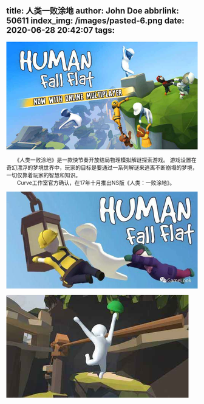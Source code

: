 title: 人类一败涂地
author: John Doe
abbrlink: 50611
index_img: /images/pasted-6.png
date: 2020-06-28 20:42:07
tags:
---

![upload successful](\images\pasted-6.png)

　　《人类一败涂地》是一款快节奏开放结局物理模拟解谜探索游戏。
游戏设置在奇幻漂浮的梦境世界中，玩家的目标是要通过一系列解谜来逃离不断崩塌的梦境，一切仅靠着玩家的智慧和知识。 
<br>
　　Curve工作室官方确认，在17年十月推出NS版《人类：一败涂地》。
  
  
  
![upload successful](\images\pasted-7.png)


![upload successful](\images\pasted-8.png)